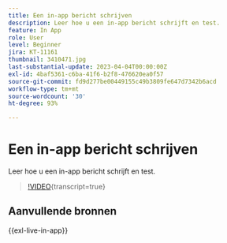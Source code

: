```yaml
---
title: Een in-app bericht schrijven
description: Leer hoe u een in-app bericht schrijft en test.
feature: In App
role: User
level: Beginner
jira: KT-11161
thumbnail: 3410471.jpg
last-substantial-update: 2023-04-04T00:00:00Z
exl-id: 4baf5361-c6ba-41f6-b2f8-476620ea0f57
source-git-commit: fd9d277be00449155c49b3809fe647d7342b6acd
workflow-type: tm+mt
source-wordcount: '30'
ht-degree: 93%

---
```


# Een in-app bericht schrijven

Leer hoe u een in-app bericht schrijft en test.

>[!VIDEO](https://video.tv.adobe.com/v/3410471?quality=12&learn=on){transcript=true}

## Aanvullende bronnen

{{exl-live-in-app}}
